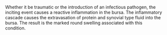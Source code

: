 Whether it be traumatic or the introduction of an infectious pathogen, the inciting event causes a reactive inflammation in the bursa. The inflammatory cascade causes the extravasation of protein and synovial type fluid into the bursa. The result is the marked round swelling associated with this condition.